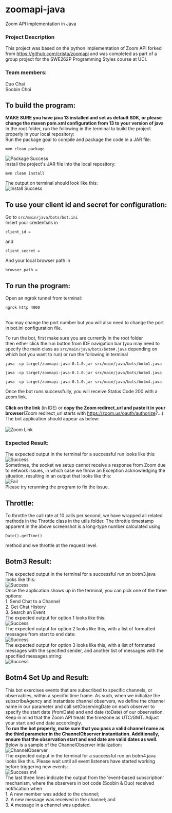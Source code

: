 # zoomapi-java
Zoom API implementation in Java

### Project Description
This project was based on the python implementation of Zoom API forked from https://github.com/crista/zoomapi and was completed as part of a group project for the SWE262P Programming Styles course at UCI. 

### Team members:
Duo Chai</br>
Soobin Choi

## To build the program:
**MAKE SURE you have java 13 installed and set as default SDK, or please change the maven pom.xml configuration from 13 to your version of java**
<br> In the root folder, run the following in the terminal to build the project properly in your local repository:
<br> Run the package goal to compile and package the code in a JAR file: 
```
mvn clean package
```
![Package Success](/pics/mvn-package.png)
<br> Install the project's JAR file into the local repository:
```
mvn clean install
```
The output on terminal should look like this: 
<br> ![Install Success](/pics/mvn-install.png)
## To use your client id and secret for configuration: 
Go to `src/main/java/bots/bot.ini`
<br> Insert your credentials in
```
client_id =
```
and 
```
client_secret =
```
And your local browser path in
```
browser_path =
```
## To run the program:
Open an ngrok tunnel from terminal: 
```
ngrok http 4000
```
<br>
You may change the port number but you will also need to change the port in bot.ini configuration file.
<br>

To run the bot, first make sure you are currently in the root folder<br>
then either click the run button from IDE navigation bar (you may need to specify the main class as `src/main/java/bots/botm#.java` depending on which bot you want to run) or run the following in terminal<br>
```
java -cp target/zoomapi-java-0.1.0.jar src/main/java/bots/botm1.java
```
```
java -cp target/zoomapi-java-0.1.0.jar src/main/java/bots/botm3.java
```
```
java -cp target/zoomapi-java-0.1.0.jar src/main/java/bots/botm4.java
```
Once the bot runs successfully, you will receive Status Code 200 with a zoom link.<br>
<br>
**Click on the link** (in IDE) or **copy the Zoom redirect_url and paste it in your browser**(Zoom redirect_url starts with https://zoom.us/oauth/authorize?...).
<br>
The bot application should appear as below:<br> 
<br> ![Zoom Link](/pics/zoom-link.png)
### Expected Result:
The expected output in the terminal for a successful run looks like this: 
<br> ![Success](/pics/run-success.png) 
<br> Sometimes, the socket we setup cannot receive a response from Zoom due to network issues, in which case we throw an Exception acknowledging the situation, resulting in an output that looks like this:
<br> ![Fail](/pics/run-fail.png)
<br> Please try rerunning the program to fix the issue. 
## Throttle:
To throttle the call rate at 10 calls per second, we have wrapped all related methods in the Throttle class in the utils folder. The throttle timestamp apparent in the above screenshot is a long-type number calculated using
```
Date().getTime()
```
method and we throttle at the request level. 

## Botm3 Result:
The expected output in the terminal for a successful run on botm3.java looks like this: 
<br> ![Success](/pics/m3/botm3-success.png) 
<br> Once the application shows up in the terminal, you can pick one of the three options:
<br> 1. Send Chat to a Channel
<br> 2. Get Chat History
<br> 3. Search an Event
<br> The expected output for option 1 looks like this:
<br> ![Success](/pics/m3/botm3-option1.png) 
<br> The expected output for option 2 looks like this, with a list of formatted messages from start to end date:
<br> ![Success](/pics/m3/botm3-option2.png) 
<br> The expected output for option 3 looks like this, with a list of formatted messages with the specified sender, and another list of messages with the specified messages string:
<br> ![Success](/pics/m3/botm3-option3.png) 

## Botm4 Set Up and Result:
This bot exercises events that are subscribed to specific channels, or observables, within a specific time frame. As such, when we initialize the subscribeAgency and instantiate channel observers, we define the channel name in our parameter and call setObservingDate on each observer to specify the start date (fromDate) and end date (toDate) of our observation.
<br> Keep in mind that the Zoom API treats the timezone as UTC/GMT. Adjust your start and end date accordingly.
<br> **To run the bot properly, make sure that you pass a valid channel name as the third parameter in the ChannelObserver instantiation. Additionally, ensure that the observation start and end date are valid dates as well.** Below is a sample of the ChannelObserver intialization: 
<br> ![ChannelObserver](/pics/m4/set-observation.png)
<br>The expected output in the terminal for a successful run on botm4.java looks like this. Please wait until all event listeners have started working before triggering new events: 
<br> ![Success m4](/pics/m4/m4-result.png) 
<br> The last three lines indicate the output from the 'event-based subscription' mechanism, where the observers in bot code (Soobin & Duo) received notification when
<br> 1. A new member was added to the channel;
<br> 2. A new message was received in the channel; and
<br> 3. A message in a channel was updated. 
